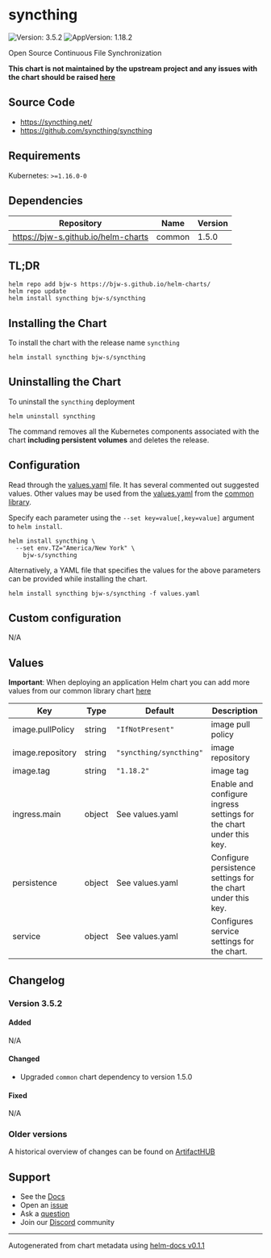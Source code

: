 # syncthing

![Version: 3.5.2](https://img.shields.io/badge/Version-3.5.2-informational?style=flat-square) ![AppVersion: 1.18.2](https://img.shields.io/badge/AppVersion-1.18.2-informational?style=flat-square)

Open Source Continuous File Synchronization

**This chart is not maintained by the upstream project and any issues with the chart should be raised [here](https://github.com/bjw-s/charts/issues/new/choose)**

## Source Code

* <https://syncthing.net/>
* <https://github.com/syncthing/syncthing>

## Requirements

Kubernetes: `>=1.16.0-0`

## Dependencies

| Repository | Name | Version |
|------------|------|---------|
| https://bjw-s.github.io/helm-charts | common | 1.5.0 |

## TL;DR

```console
helm repo add bjw-s https://bjw-s.github.io/helm-charts/
helm repo update
helm install syncthing bjw-s/syncthing
```

## Installing the Chart

To install the chart with the release name `syncthing`

```console
helm install syncthing bjw-s/syncthing
```

## Uninstalling the Chart

To uninstall the `syncthing` deployment

```console
helm uninstall syncthing
```

The command removes all the Kubernetes components associated with the chart **including persistent volumes** and deletes the release.

## Configuration

Read through the [values.yaml](./values.yaml) file. It has several commented out suggested values.
Other values may be used from the [values.yaml](https://github.com/bjw-s/library-charts/tree/main/charts/stable/common/values.yaml) from the [common library](https://github.com/bjw-s/library-charts/tree/main/charts/stable/common).

Specify each parameter using the `--set key=value[,key=value]` argument to `helm install`.

```console
helm install syncthing \
  --set env.TZ="America/New York" \
    bjw-s/syncthing
```

Alternatively, a YAML file that specifies the values for the above parameters can be provided while installing the chart.

```console
helm install syncthing bjw-s/syncthing -f values.yaml
```

## Custom configuration

N/A

## Values

**Important**: When deploying an application Helm chart you can add more values from our common library chart [here](https://github.com/bjw-s/library-charts/tree/main/charts/stable/common)

| Key | Type | Default | Description |
|-----|------|---------|-------------|
| image.pullPolicy | string | `"IfNotPresent"` | image pull policy |
| image.repository | string | `"syncthing/syncthing"` | image repository |
| image.tag | string | `"1.18.2"` | image tag |
| ingress.main | object | See values.yaml | Enable and configure ingress settings for the chart under this key. |
| persistence | object | See values.yaml | Configure persistence settings for the chart under this key. |
| service | object | See values.yaml | Configures service settings for the chart. |

## Changelog

### Version 3.5.2

#### Added

N/A

#### Changed

* Upgraded `common` chart dependency to version 1.5.0

#### Fixed

N/A

### Older versions

A historical overview of changes can be found on [ArtifactHUB](https://artifacthub.io/packages/helm/bjw-s/syncthing?modal=changelog)

## Support

- See the [Docs](https://docs.bjw-s.com/our-helm-charts/getting-started/)
- Open an [issue](https://github.com/bjw-s/charts/issues/new/choose)
- Ask a [question](https://github.com/bjw-s/organization/discussions)
- Join our [Discord](https://discord.gg/sTMX7Vh) community

----------------------------------------------
Autogenerated from chart metadata using [helm-docs v0.1.1](https://github.com/bjw-s/helm-docs/releases/v0.1.1)

